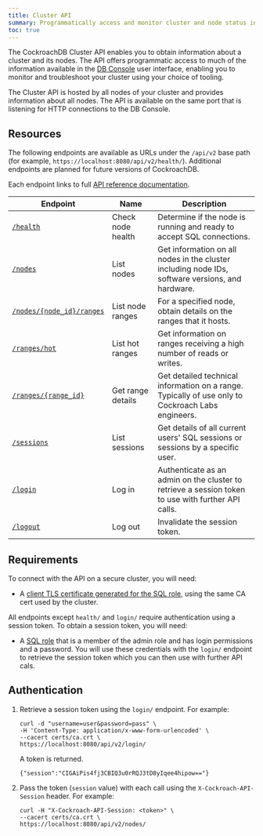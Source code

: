 ```yaml
---
title: Cluster API
summary: Programmatically access and monitor cluster and node status information with this RESTful API.
toc: true
---
```


The CockroachDB Cluster API enables you to obtain information about a cluster and its nodes. The API offers programmatic access to much of the information available in the [DB Console](ui-overview.html) user interface, enabling you to monitor and troubleshoot your cluster using your choice of tooling.

The Cluster API is hosted by all nodes of your cluster and provides information about all nodes. The API is available on the same port that is listening for HTTP connections to the DB Console.

## Resources

The following endpoints are available as URLs under the `/api/v2` base path (for example, `https://localhost:8080/api/v2/health/`). Additional endpoints are planned for future versions of CockroachDB.

Each endpoint links to full [API reference documentation](../api/cluster/v2.html).

Endpoint | Name | Description
--- | --- | ---
[`/health`](../api/cluster/v2.html#operation/health) | Check node health | Determine if the node is running and ready to accept SQL connections.
[`/nodes`](../api/cluster/v2.html#operation/listNodes) | List nodes | Get information on all nodes in the cluster including node IDs, software versions, and hardware.
[`/nodes/{node_id}/ranges`](../api/cluster/v2.html#operation/listNodeRanges) | List node ranges | For a specified node, obtain details on the ranges that it hosts. 
[`/ranges/hot`](../api/cluster/v2.html#operation/listHotRanges) | List hot ranges | Get information on ranges receiving a high number of reads or writes.
[`/ranges/{range_id}`](../api/cluster/v2.html#operation/listRange) | Get range details | Get detailed technical information on a range. Typically of use only to Cockroach Labs engineers.
[`/sessions`](../api/cluster/v2.html#operation/listSessions) | List sessions | Get details of all current users' SQL sessions or sessions by a specific user.
[`/login`](../api/cluster/v2.html#operation/login) | Log in | Authenticate as an admin on the cluster to retrieve a session token to use with further API calls.
[`/logout`](../api/cluster/v2.html#operation/logout) | Log out | Invalidate the session token.

## Requirements

To connect with the API on a secure cluster, you will need:

* A [client TLS certificate generated for the SQL role](cockroach-cert.html#create-the-certificate-and-key-pair-for-a-client), using the same CA cert used by the cluster. 

All endpoints except `health/` and `login/` require authentication using a session token. To obtain a session token, you will need:

* A [SQL role](create-role.html) that is a member of the admin role and has login permissions and a password. You will use these credentials with the `login/` endpoint to retrieve the session token which you can then use with further API cals.

## Authentication

1. Retrieve a session token using the `login/` endpoint. For example:
   ``` shell
   curl -d "username=user&password=pass" \
   -H 'Content-Type: application/x-www-form-urlencoded' \
   --cacert certs/ca.crt \
   https://localhost:8080/api/v2/login/
   ```
   A token is returned.
   ``` shell
   {"session":"CIGAiPis4fj3CBIQ3u0rRQJ3tD8yIqee4hipow=="}
   ```
2. Pass the token (`session` value) with each call using the `X-Cockroach-API-Session` header. For example:
   ``` shell
   curl -H "X-Cockroach-API-Session: <token>" \
   --cacert certs/ca.crt \
   https://localhost:8080/api/v2/nodes/
   ```
